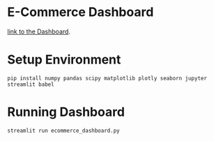 # E-Commerce Dashboard
[link to the Dashboard]([https://pages.github.com/](https://ecommercedashboard-midya.streamlit.app/)).
# Setup Environment
```
pip install numpy pandas scipy matplotlib plotly seaborn jupyter streamlit babel
```
# Running Dashboard
```
streamlit run ecommerce_dashboard.py
```
